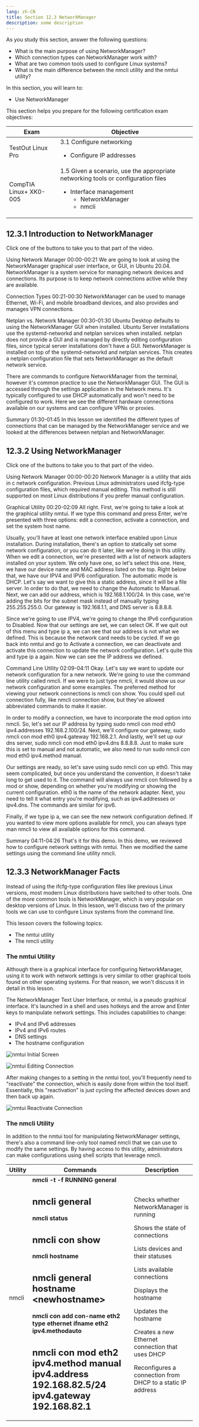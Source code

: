 ```yaml
---
lang: zh-CN
title: Section 12.3 NetworkManager
description: some description
---
```


As you study this section, answer the following questions:

<ul><li>What is the main purpose of using NetworkManager?</li>
<li>Which connection types can NetworkManager work with?</li>
<li>What are two common tools used to configure Linux systems?</li>
<li>What is the main difference between the nmcli utility and the nmtui utility?</li></ul>

In this section, you will learn to:

- Use NetworkManager

This section helps you prepare for the following certification exam objectives:

<table class="objectives">
<thead>
<tr>
  <th>Exam</th>
  <th>Objective</th>
</tr>
</thead>
<tbody>
<tr>
  <td>TestOut Linux Pro</td>
  <td>
    3.1 Configure networking
    <ul>
      <li>Configure IP addresses</li>
    </ul>
  </td>
</tr>
<tr>
  <td>CompTIA Linux+ XK0-005</td>
  <td>
    1.5 Given a scenario, use the appropriate networking tools or
    configuration files
    <ul>
      <li>
        Interface management
        <ul>
          <li>NetworkManager</li>
          <li>nmcli</li>
        </ul>
      </li>
    </ul>
  </td>
</tr>
</tbody>
</table>

## 12.3.1 Introduction to NetworkManager

Click one of the buttons to take you to that part of the video.

Using Network Manager 00:00-00:21
We are going to look at using the NetworkManager graphical user interface, or GUI, in Ubuntu 20.04. NetworkManager is a system service for managing network devices and connections. Its purpose is to keep network connections active while they are available.

Connection Types 00:21-00:30
NetworkManager can be used to manage Ethernet, Wi-Fi, and mobile broadband devices, and also provides and manages VPN connections.

Netplan vs. Network Manager 00:30-01:30
Ubuntu Desktop defaults to using the NetworkManager GUI when installed. Ubuntu Server installations use the systemd-networkd and netplan services when installed. netplan does not provide a GUI and is managed by directly editing configuration files, since typical server installations don't have a GUI. NetworkManager is installed on top of the systemd-networkd and netplan services. This creates a netplan configuration file that sets NetworkManager as the default network service.

There are commands to configure NetworkManager from the terminal, however it's common practice to use the NetworkManager GUI. The GUI is accessed through the settings application in the Network menu. It's typically configured to use DHCP automatically and won't need to be configured to work. Here we see the different hardware connections available on our systems and can configure VPNs or proxies.

Summary 01:30-01:45
In this lesson we identified the different types of connections that can be managed by the NetworkManager service and we looked at the differences between netplan and NetworkManager.

## 12.3.2 Using NetworkManager

Click one of the buttons to take you to that part of the video.

Using Network Manager 00:00-00:20
Network Manager is a utility that aids in c network configuration. Previous Linux administrators used ifcfg-type configuration files, which required manual editing. This method is still supported on most Linux distributions if you prefer manual configuration.

Graphical Utility 00:20-02:09
All right. First, we're going to take a look at the graphical utility nmtui. If we type this command and press Enter, we're presented with three options: edit a connection, activate a connection, and set the system host name.

Usually, you'll have at least one network interface enabled upon Linux installation. During installation, there's an option to statically set some network configuration, or you can do it later, like we're doing in this utility. When we edit a connection, we're presented with a list of network adapters installed on your system. We only have one, so let's select this one. Here, we have our device name and MAC address listed on the top. Right below that, we have our IPV4 and IPV6 configuration. The automatic mode is DHCP. Let's say we want to give this a static address, since it will be a file server. In order to do that, we need to change the Automatic to Manual. Next, we can add our address, which is 192.168.1.100/24. In this case, we're adding the bits for the subnet mask instead of manually typing 255.255.255.0. Our gateway is 192.168.1.1, and DNS server is 8.8.8.8.

Since we're going to use IPV4, we're going to change the IPv6 configuration to Disabled. Now that our settings are set, we can select OK. If we quit out of this menu and type ip a, we can see that our address is not what we defined. This is because the network card needs to be cycled. If we go back into nmtui and go to Activate a connection, we can deactivate and activate this connection to update the network configuration. Let's quite this and type ip a again. Now we can see the IP address we defined.

Command Line Utility 02:09-04:11
Okay. Let's say we want to update our network configuration for a new network. We're going to use the command line utility called nmcli. If we were to just type nmcli, it would show us our network configuration and some examples. The preferred method for viewing your network connections is nmcli con show. You could spell out connection fully, like nmcli connection show, but they've allowed abbreviated commands to make it easier.

In order to modify a connection, we have to incorporate the mod option into nmcli. So, let's set our IP address by typing sudo nmcli con mod eth0 ipv4.addresses 192.168.2.100/24. Next, we'll configure our gateway, sudo nmcli con mod eth0 ipv4.gateway 192.168.2.1. And lastly, we'll set up our dns server, sudo nmcli con mod eth0 ipv4.dns 8.8.8.8. Just to make sure this is set to manual and not automatic, we also need to run sudo nmcli con mod eth0 ipv4.method manual.

Our settings are ready, so let's save using sudo nmcli con up eth0. This may seem complicated, but once you understand the convention, it doesn't take long to get used to it. The command will always use nmcli con followed by a mod or show, depending on whether you're modifying or showing the current configuration. eth0 is the name of the network adapter. Next, you need to tell it what entry you're modifying, such as ipv4.addresses or ipv4.dns. The commands are similar for ipv6.

Finally, if we type ip a, we can see the new network configuration defined. If you wanted to view more options available for nmcli, you can always type man nmcli to view all available options for this command.

Summary 04:11-04:26
That's it for this demo. In this demo, we reviewed how to configure network settings with nmtui. Then we modified the same settings using the command line utility nmcli.

## 12.3.3 NetworkManager Facts

Instead of using the ifcfg-type configuration files like previous Linux versions, most modern Linux distributions have switched to other tools. One of the more common tools is NetworkManager, which is very popular on desktop versions of Linux. In this lesson, we'll discuss two of the primary tools we can use to configure Linux systems from the command line.

This lesson covers the following topics:

- The nmtui utility
- The nmcli utility

### The nmtui Utility

Although there is a graphical interface for configuring NetworkManager, using it to work with network settings is very similar to other graphical tools found on other operating systems. For that reason, we won't discuss it in detail in this lesson.

The NetworkManager Text User Interface, or nmtui, is a pseudo graphical interface. It's launched in a shell and uses hotkeys and the arrow and Enter keys to manipulate network settings. This includes capabilities to change:

<ul><li>IPv4 and IPv6 addresses</li>
<li>IPv4 and IPv6 routes</li>
<li>DNS settings</li>
<li>The hostname configuration</li></ul>

![nmtui Initial Screen](/images/12/nmtui-initial.png)

![nmtui Editing Connection](/images/12/nmtui-edit.png)

After making changes to a setting in the nmtui tool, you'll frequently need to "reactivate" the connection, which is easily done from within the tool itself. Essentially, this "reactivation" is just cycling the affected devices down and then back up again.

![nmtui Reactivate Connection](/images/12/nmtui-activate.png)

### The nmcli Utility

In addition to the nmtui tool for manipulating NetworkManager settings, there's also a command line-only tool named nmcli that we can use to modify the same settings. By having access to this utility, administrators can make configurations using shell scripts that leverage nmcli.

<table>
<thead>
  <tr>
    <th>Utility</th>
    <th>Commands</th>
    <th>Description</th>
  </tr>
</thead>
<tbody>
  <tr>
    <td>nmcli</td>
    <td>
      <b>nmcli -t -f RUNNING general</b>
      <h2>nmcli general</h2>
      <b>nmcli status</b>
      <h2>nmcli con show</h2>
      <b>nmcli hostname</b>
      <h2>nmcli general hostname &lt;newhostname&gt;</h2>
      <b>nmcli con add con-name eth2 type ethernet ifname eth2 ipv4.methodauto</b>
      <h2>
        nmcli con mod eth2 ipv4.method manual ipv4.address 192.168.82.5/24
        ipv4.gateway 192.168.82.1
      </h2>
    </td>
    <td>
      Checks whether NetworkManager is running
      <p>Shows the state of connections</p>
      Lists devices and their statuses
      <p>Lists available connections</p>
      Displays the hostname
      <p>Updates the hostname</p>
      Creates a new Ethernet connection that uses DHCP
      <p>Reconfigures a connection from DHCP to a static IP address</p>
    </td>
  </tr>
</tbody>
</table>
